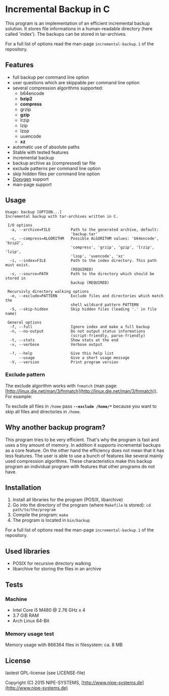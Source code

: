 # Incremental Backup in C

This program is an implementation of an efficient incremental backup solution. It stores file informations in a human-readable directory (here called 'index'). The backups can be stored in tar-archives.

For a full list of options read the man-page `incremental-backup.1` of the repository.

## Features

* full backup per command line option
* user questions which are skippable per command line option
* several compression algorithms supported:
    * b64encode
    * **bzip2**
    * **compress**
    * grzip
    * **gzip**
    * lrzip
    * lzip
    * lzop
    * uuencode
    * **xz**
* automatic use of absolute paths
* Stable with tested features
* incremental backup
* backup archive as (compressed) tar file
* exclude patterns per command line option
* skip hidden files per command line option
* [Doxygen](http://www.stack.nl/~dimitri/doxygen/index.html) support
* man-page support

## Usage

    Usage: backup [OPTION...]
    Incremental backup with tar-archives written in C.
    
     I/O options
      -a, --archive=FILE         Path to the generated archive, default:
                                 'backup.tar'
      -c, --compress=ALGORITHM   Possible ALGORITHM values: 'b64encode', 'bzip2',
                                 'compress', 'grzip', 'gzip', 'lrzip', 'lzip',
                                 'lzop', 'uuencode', 'xz'
      -i, --index=FILE           Path to the index directory. This path must exist.
                                 (REQUIRED)
      -s, --source=PATH          Path to the directory which should be stored in
                                 backup (REQUIRED)
    
     Recursivly directory walking options
      -e, --exclude=PATTERN      Exclude files and directories which match the
                                 shell wildcard pattern PATTERN
      -S, --skip-hidden          Skip hidden files (leading '.' in file name)
    
     General options
      -f, --full                 Ignore index and make a full backup
      -n, --no-output            Do not output status informations
                                 (script-friendly, parse-friendly)
      -t, --stats                Show stats at the end
      -v, --verbose              Verbose output
    
      -?, --help                 Give this help list
          --usage                Give a short usage message
      -V, --version              Print program version

### Exclude pattern

The exclude algorithm works with `fnmatch` (man page: [http://linux.die.net/man/3/fnmatch](http://linux.die.net/man/3/fnmatch)). For example:

To exclude all files in `/home` pass **`--exclude /home/*`** because you want to skip all files and directories in `/home`.

## Why another backup program?

This program tries to be very efficient. That's why the program is fast and uses a tiny amount of memory. In addition it supports incremental backups as a core feature. On the other hand the efficiency does not mean that it has less features. The user is able to use a bunch of features like several mainly used compression algorithms. These characteristics make this backup program an individual program with features that other programs do not have.

## Installation

1. Install all libraries for the program (POSIX, libarchive)
2. Go into the directory of the program (where `Makefile` is stored): `cd path/to/the/program`
3. Compile the program: `make`
4. The program is located in `bin/backup`

For a full list of options read the man-page `incremental-backup.1` of the repository.

## Used libraries

* POSIX for recursive directory walking
* libarchive for storing the files in an archive

## Tests

### Machine

* Intel Core i5 M480 @ 2.76 GHz x 4
* 3.7 GiB RAM
* Arch Linux 64-Bit

### Memory usage test

Memory usage with 866364 files in filesystem: ca. 8 MB

## License

lastest GPL-license (see LICENSE-file)

Copyright (C) 2015 NIPE-SYSTEMS, [http://www.nipe-systems.de](http://www.nipe-systems.de)
